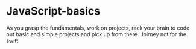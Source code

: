 # JavaScript-basics
As you grasp the fundamentals, work on projects, rack your brain to code out basic and simple projects and pick up from there.
Joirney not for the swift.
